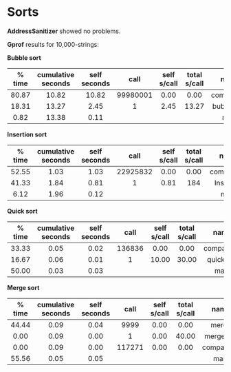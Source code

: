 # Sorts
**AddressSanitizer** showed no problems.

**Gprof**  results for 10,000-strings:

**Bubble sort**
 
| % time | cumulative seconds | self seconds |     call   | self s/call | total s/call |     name   |
|:------:|:------------------:|:------------:|:----------:|:-----------:|:------------:|:----------:|
|  80.87 |              10.82 |        10.82 |    99980001|        0.00 |         0.00 | comparator |
|  18.31 |              13.27 |         2.45 |           1|        2.45 |        13.27 | bubblesort |
|   0.82 |              13.38 |         0.11 |            |             |              | main       |

**Insertion sort**

| % time | cumulative seconds | self seconds |     call   | self s/call | total s/call |     name   |
|:------:|:------------------:|:------------:|:----------:|:-----------:|:------------:|:----------:|
|  52.55 |             1.03   |       1.03   | 22925832   |        0.00 |         0.00 | comparator |
|  41.33 |             1.84   |        0.81  |          1 |       0.81  |       184    | Insertion  |
|   6.12 |             1.96   |         0.12 |            |             |              | main       |

**Quick sort**

| % time | cumulative seconds | self seconds |     call   | self s/call | total s/call |     name   |
|:------:|:------------------:|:------------:|:----------:|:-----------:|:------------:|:----------:|
|  33.33 |               0.05 |         0.02 |      136836|        0.00 |         0.00 | comparator |
|  16.67 |               0.06 |         0.01 |           1|       10.00 |        30.00 | quicksort |
|  50.00 |               0.03 |         0.03 |            |             |              | main       |


**Merge sort**

| % time | cumulative seconds | self seconds |     call   | self s/call | total s/call |     name   |
|:------:|:------------------:|:------------:|:----------:|:-----------:|:------------:|:----------:|
|  44.44 |               0.09 |         0.04 |       9999 |        0.00 |          0.00| merge      |
|   0.00 |               0.09 |         0.00 |          1 |        0.00 |         40.00| mergesort  |
|   0.00 |               0.09 |         0.00 |     117271 |        0.00 |          0.00| comparator |
|  55.56 |               0.05 |         0.05 |            |             |              | main       |
